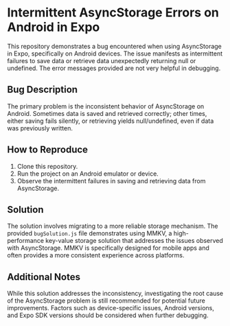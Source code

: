 # Intermittent AsyncStorage Errors on Android in Expo

This repository demonstrates a bug encountered when using AsyncStorage in Expo, specifically on Android devices. The issue manifests as intermittent failures to save data or retrieve data unexpectedly returning null or undefined. The error messages provided are not very helpful in debugging.

## Bug Description

The primary problem is the inconsistent behavior of AsyncStorage on Android.  Sometimes data is saved and retrieved correctly; other times, either saving fails silently, or retrieving yields null/undefined, even if data was previously written.

## How to Reproduce

1. Clone this repository.
2. Run the project on an Android emulator or device.
3. Observe the intermittent failures in saving and retrieving data from AsyncStorage.

## Solution

The solution involves migrating to a more reliable storage mechanism.  The provided `bugSolution.js` file demonstrates using MMKV, a high-performance key-value storage solution that addresses the issues observed with AsyncStorage.  MMKV is specifically designed for mobile apps and often provides a more consistent experience across platforms.

## Additional Notes

While this solution addresses the inconsistency, investigating the root cause of the AsyncStorage problem is still recommended for potential future improvements.  Factors such as device-specific issues, Android versions, and Expo SDK versions should be considered when further debugging.